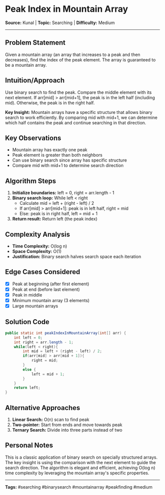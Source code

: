 # Peak Index in Mountain Array

**Source:** Kunal | **Topic:** Searching | **Difficulty:** Medium  

---

## Problem Statement
Given a mountain array (an array that increases to a peak and then decreases), find the index of the peak element. The array is guaranteed to be a mountain array.

## Intuition/Approach
Use binary search to find the peak. Compare the middle element with its next element. If arr[mid] > arr[mid+1], the peak is in the left half (including mid). Otherwise, the peak is in the right half.

**Key Insight:** Mountain arrays have a specific structure that allows binary search to work efficiently. By comparing mid with mid+1, we can determine which half contains the peak and continue searching in that direction.

## Key Observations
- Mountain array has exactly one peak
- Peak element is greater than both neighbors
- Can use binary search since array has specific structure
- Compare mid with mid+1 to determine search direction

## Algorithm Steps
1. **Initialize boundaries:** left = 0, right = arr.length - 1
2. **Binary search loop:** While left < right
   - Calculate mid = left + (right - left) / 2
   - If arr[mid] > arr[mid+1]: peak is in left half, right = mid
   - Else: peak is in right half, left = mid + 1
3. **Return result:** Return left (the peak index)

## Complexity Analysis
- **Time Complexity:** O(log n)
- **Space Complexity:** O(1)
- **Justification:** Binary search halves search space each iteration

## Edge Cases Considered
- [x] Peak at beginning (after first element)
- [x] Peak at end (before last element)
- [x] Peak in middle
- [x] Minimum mountain array (3 elements)
- [x] Large mountain arrays

## Solution Code

```java
public static int peakIndexInMountainArray(int[] arr) {
    int left = 0;
    int right = arr.length - 1;
    while(left < right){
        int mid = left + (right - left) / 2;
        if(arr[mid] > arr[mid + 1]){
            right = mid;
        }
        else {
            left = mid + 1;
        }
    }
    return left;
}
```

## Alternative Approaches
1. **Linear Search:** O(n) scan to find peak
2. **Two-pointer:** Start from ends and move towards peak
3. **Ternary Search:** Divide into three parts instead of two

## Personal Notes
This is a classic application of binary search on specially structured arrays. The key insight is using the comparison with the next element to guide the search direction. The algorithm is elegant and efficient, achieving O(log n) time complexity by leveraging the mountain array's specific properties.

---

**Tags:** #searching #binarysearch #mountainarray #peakfinding #medium 